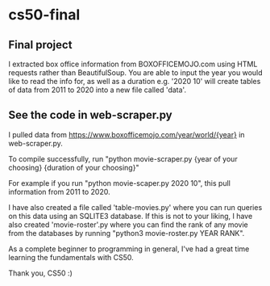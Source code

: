 # cs50-final

<h2> Final project </h2>

I extracted box office information from BOXOFFICEMOJO.com using HTML requests rather than BeautifulSoup. You are able to input the year you would like to read the info for, as well as a duration e.g. '2020 10' will create tables of data from 2011 to 2020 into a new file called 'data'.

<h2> See the code in web-scraper.py </h2>

I pulled data from https://www.boxofficemojo.com/year/world/{year} in web-scraper.py.

To compile successfully, run "python movie-scraper.py {year of your choosing} {duration of your choosing}"

For example if you run "python movie-scaper.py 2020 10", this pull information from 2011 to 2020.

I have also created a file called 'table-movies.py' where you can run queries on this data using an SQLITE3 database.
If this is not to your liking, I have also created 'movie-roster'.py where you can find the rank of any movie from the databases by running "python3 movie-roster.py YEAR RANK".

As a complete beginner to programming in general, I've had a great time learning the fundamentals with CS50.

Thank you, CS50 :)
